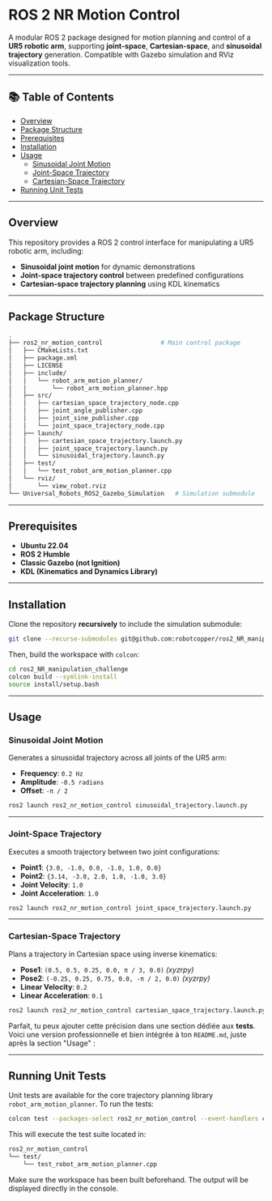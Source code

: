 # ROS 2 NR Motion Control

A modular ROS 2 package designed for motion planning and control of a **UR5 robotic arm**, supporting **joint-space**, **Cartesian-space**, and **sinusoidal trajectory** generation. Compatible with Gazebo simulation and RViz visualization tools.

---

## 📚 Table of Contents

- [Overview](#overview)
- [Package Structure](#package-structure)
- [Prerequisites](#prerequisites)
- [Installation](#installation)
- [Usage](#usage)
  - [Sinusoidal Joint Motion](#sinusoidal-joint-motion)
  - [Joint-Space Trajectory](#joint-space-trajectory)
  - [Cartesian-Space Trajectory](#cartesian-space-trajectory)
- [Running Unit Tests](#running-unit-tests)

---

## Overview

This repository provides a ROS 2 control interface for manipulating a UR5 robotic arm, including:

- **Sinusoidal joint motion** for dynamic demonstrations
- **Joint-space trajectory control** between predefined configurations
- **Cartesian-space trajectory planning** using KDL kinematics

---

## Package Structure

```bash
.
├── ros2_nr_motion_control                # Main control package
│   ├── CMakeLists.txt
│   ├── package.xml
│   ├── LICENSE
│   ├── include/
│   │   └── robot_arm_motion_planner/
│   │       └── robot_arm_motion_planner.hpp
│   ├── src/
│   │   ├── cartesian_space_trajectory_node.cpp
│   │   ├── joint_angle_publisher.cpp
│   │   ├── joint_sine_publisher.cpp
│   │   └── joint_space_trajectory_node.cpp
│   ├── launch/
│   │   ├── cartesian_space_trajectory.launch.py
│   │   ├── joint_space_trajectory.launch.py
│   │   └── sinusoidal_trajectory.launch.py
│   ├── test/
│   │   └── test_robot_arm_motion_planner.cpp
│   └── rviz/
│       └── view_robot.rviz
└── Universal_Robots_ROS2_Gazebo_Simulation   # Simulation submodule
```

---

## Prerequisites

- **Ubuntu 22.04**
- **ROS 2 Humble**
- **Classic Gazebo (not Ignition)**
- **KDL (Kinematics and Dynamics Library)**

---

## Installation

Clone the repository **recursively** to include the simulation submodule:

```bash
git clone --recurse-submodules git@github.com:robotcopper/ros2_NR_manipulation_challenge.git
```

Then, build the workspace with `colcon`:

```bash
cd ros2_NR_manipulation_challenge
colcon build --symlink-install
source install/setup.bash
```

---

## Usage

### Sinusoidal Joint Motion

Generates a sinusoidal trajectory across all joints of the UR5 arm:

- **Frequency**: `0.2 Hz`  
- **Amplitude**: `-0.5 radians`  
- **Offset**: `-π / 2`

```bash
ros2 launch ros2_nr_motion_control sinusoidal_trajectory.launch.py
```

---

### Joint-Space Trajectory

Executes a smooth trajectory between two joint configurations:

- **Point1**: `{3.0, -1.0, 0.0, -1.0, 1.0, 0.0}`  
- **Point2**: `{3.14, -3.0, 2.0, 1.0, -1.0, 3.0}`  
- **Joint Velocity**: `1.0`  
- **Joint Acceleration**: `1.0`

```bash
ros2 launch ros2_nr_motion_control joint_space_trajectory.launch.py
```

---

### Cartesian-Space Trajectory

Plans a trajectory in Cartesian space using inverse kinematics:

- **Pose1**: `(0.5, 0.5, 0.25, 0.0, π / 3, 0.0)` *(xyzrpy)*  
- **Pose2**: `(-0.25, 0.25, 0.75, 0.0, -π / 2, 0.0)` *(xyzrpy)* 
- **Linear Velocity**: `0.2`  
- **Linear Acceleration**: `0.1`

```bash
ros2 launch ros2_nr_motion_control cartesian_space_trajectory.launch.py
```

Parfait, tu peux ajouter cette précision dans une section dédiée aux **tests**. Voici une version professionnelle et bien intégrée à ton `README.md`, juste après la section "Usage" :

---

## Running Unit Tests

Unit tests are available for the core trajectory planning library `robot_arm_motion_planner`. To run the tests:

```bash
colcon test --packages-select ros2_nr_motion_control --event-handlers console_direct+
```

This will execute the test suite located in:

```bash
ros2_nr_motion_control
└── test/
    └── test_robot_arm_motion_planner.cpp
```

Make sure the workspace has been built beforehand. The output will be displayed directly in the console.